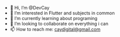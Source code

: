 - 👋 Hi, I’m @DevCay
- 👀 I’m interested in Flutter and subjects in common
- 🌱 I’m currently learning about programing
- 💞️ I’m looking to collaborate on everything i can
- 📫 How to reach me: caydigital@gmail.com

<!---
DevCay/DevCay is a ✨ special ✨ repository because its `README.md` (this file) appears on your GitHub profile.
You can click the Preview link to take a look at your changes.
--->
